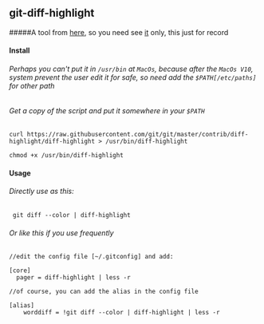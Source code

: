 ## git-diff-highlight

#####A tool from [here](http://theunixtoolbox.com/git-diff-highlight/), so you need see [it](http://theunixtoolbox.com/git-diff-highlight/) only, this just for record


#### Install

###### Perhaps you can't put it in `/usr/bin` at `MacOs`, because after the `MacOs V10`, system prevent the user edit it for safe, so need add the `$PATH[/etc/paths]` for other path

###### Get a copy of the script and put it somewhere in your `$PATH`

```
curl https://raw.githubusercontent.com/git/git/master/contrib/diff-highlight/diff-highlight > /usr/bin/diff-highlight

chmod +x /usr/bin/diff-highlight
```

#### Usage


###### Directly use as this:

```
 git diff --color | diff-highlight
```
###### Or like this if you use frequently

```
//edit the config file [~/.gitconfig] and add:

[core]
  pager = diff-highlight | less -r
  
//of course, you can add the alias in the config file

[alias]
    worddiff = !git diff --color | diff-highlight | less -r

```
